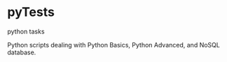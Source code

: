 # pyTests
python tasks

Python scripts dealing with Python Basics, Python Advanced, and NoSQL database.
